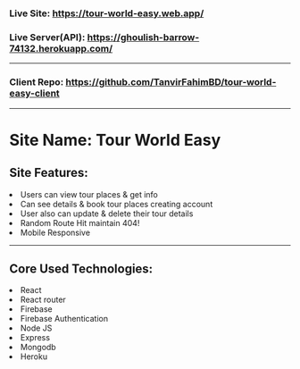 ### Live Site: https://tour-world-easy.web.app/

### Live Server(API): https://ghoulish-barrow-74132.herokuapp.com/

---

### Client Repo: https://github.com/TanvirFahimBD/tour-world-easy-client

---

# Site Name: Tour World Easy

## Site Features:

<li>Users can view tour places & get info</li>
<li>Can see details & book tour places creating account </li>
<li>User also can update & delete their tour details</li>
<li>Random Route Hit maintain 404! </li>
<li>Mobile Responsive</li>

---

## Core Used Technologies:

<li>React</li>
<li>React router</li>
<li>Firebase</li>
<li>Firebase Authentication</li>
<li>Node JS</li>
<li>Express</li>
<li>Mongodb</li>
<li>Heroku</li>
